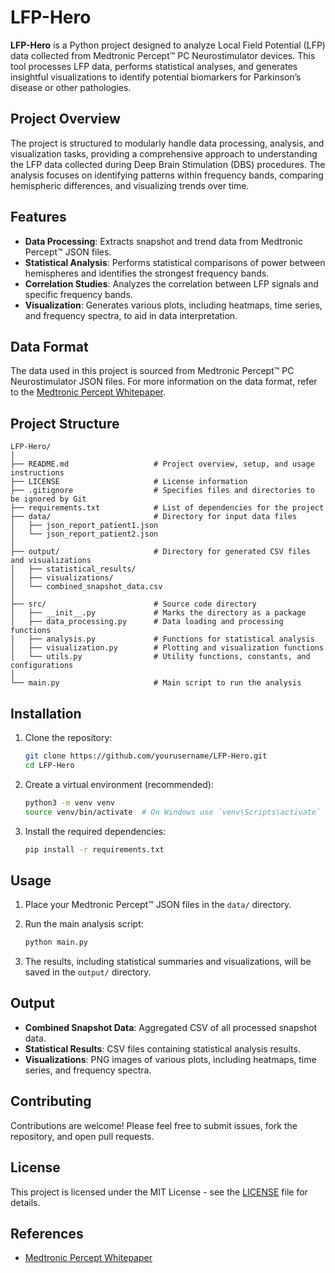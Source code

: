 # LFP-Hero

**LFP-Hero** is a Python project designed to analyze Local Field Potential (LFP) data collected from Medtronic Percept™ PC Neurostimulator devices. This tool processes LFP data, performs statistical analyses, and generates insightful visualizations to identify potential biomarkers for Parkinson’s disease or other pathologies.

## Project Overview

The project is structured to modularly handle data processing, analysis, and visualization tasks, providing a comprehensive approach to understanding the LFP data collected during Deep Brain Stimulation (DBS) procedures. The analysis focuses on identifying patterns within frequency bands, comparing hemispheric differences, and visualizing trends over time.

## Features

- **Data Processing**: Extracts snapshot and trend data from Medtronic Percept™ JSON files.
- **Statistical Analysis**: Performs statistical comparisons of power between hemispheres and identifies the strongest frequency bands.
- **Correlation Studies**: Analyzes the correlation between LFP signals and specific frequency bands.
- **Visualization**: Generates various plots, including heatmaps, time series, and frequency spectra, to aid in data interpretation.

## Data Format

The data used in this project is sourced from Medtronic Percept™ PC Neurostimulator JSON files. For more information on the data format, refer to the [Medtronic Percept Whitepaper](https://www.medtronic.com/content/dam/medtronic-wide/public/western-europe/products/neurological/percept-pc-neurostimulator-whitepaper.pdf).

## Project Structure

```
LFP-Hero/
│
├── README.md                   # Project overview, setup, and usage instructions
├── LICENSE                     # License information
├── .gitignore                  # Specifies files and directories to be ignored by Git
├── requirements.txt            # List of dependencies for the project
├── data/                       # Directory for input data files
│   ├── json_report_patient1.json
│   └── json_report_patient2.json
│
├── output/                     # Directory for generated CSV files and visualizations
│   ├── statistical_results/
│   ├── visualizations/
│   └── combined_snapshot_data.csv
│
├── src/                        # Source code directory
│   ├── __init__.py             # Marks the directory as a package
│   ├── data_processing.py      # Data loading and processing functions
│   ├── analysis.py             # Functions for statistical analysis
│   ├── visualization.py        # Plotting and visualization functions
│   └── utils.py                # Utility functions, constants, and configurations
│
└── main.py                     # Main script to run the analysis
```

## Installation

1. Clone the repository:

   ```bash
   git clone https://github.com/yourusername/LFP-Hero.git
   cd LFP-Hero
   ```

2. Create a virtual environment (recommended):

   ```bash
   python3 -m venv venv
   source venv/bin/activate  # On Windows use `venv\Scripts\activate`
   ```

3. Install the required dependencies:

   ```bash
   pip install -r requirements.txt
   ```

## Usage

1. Place your Medtronic Percept™ JSON files in the `data/` directory.
2. Run the main analysis script:

   ```bash
   python main.py
   ```

3. The results, including statistical summaries and visualizations, will be saved in the `output/` directory.

## Output

- **Combined Snapshot Data**: Aggregated CSV of all processed snapshot data.
- **Statistical Results**: CSV files containing statistical analysis results.
- **Visualizations**: PNG images of various plots, including heatmaps, time series, and frequency spectra.

## Contributing

Contributions are welcome! Please feel free to submit issues, fork the repository, and open pull requests.

## License

This project is licensed under the MIT License - see the [LICENSE](LICENSE) file for details.

## References

- [Medtronic Percept Whitepaper](https://www.medtronic.com/content/dam/medtronic-wide/public/western-europe/products/neurological/percept-pc-neurostimulator-whitepaper.pdf)
